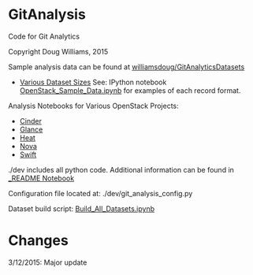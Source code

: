 GitAnalysis
===========

Code for Git Analytics

Copyright Doug Williams, 2015

Sample analysis data can be found at [williamsdoug/GitAnalyticsDatasets](https://github.com/williamsdoug/GitAnalyticsDatasets)

- [Various Dataset Sizes](http://nbviewer.ipython.org/github/williamsdoug/GitAnalysis/blob/master/Dataset_Sizes.ipynb)
See: IPython notebook [OpenStack_Sample_Data.ipynb](http://nbviewer.ipython.org/github/williamsdoug/GitAnalysis/blob/master/OpenStack_Sample_Data.ipynb) for examples of each record format.

Analysis Notebooks for Various OpenStack Projects:
- [Cinder](http://nbviewer.ipython.org/github/williamsdoug/GitAnalysis/blob/master/Analysis_of_Cinder.ipynb)
- [Glance](http://nbviewer.ipython.org/github/williamsdoug/GitAnalysis/blob/master/Analysis_of_Glance.ipynb)
- [Heat](http://nbviewer.ipython.org/github/williamsdoug/GitAnalysis/blob/master/Analysis_of_Heat.ipynb)
- [Nova](http://nbviewer.ipython.org/github/williamsdoug/GitAnalysis/blob/master/Analysis_of_Nova.ipynb)
- [Swift](http://nbviewer.ipython.org/github/williamsdoug/GitAnalysis/blob/master/Analysis_of_Swift.ipynb)


./dev includes all python code.
Additional information can be found in [_README Notebook](http://nbviewer.ipython.org/github/williamsdoug/GitAnalysis/blob/master/_README.ipynb)

Configuration file located at: ./dev/git_analysis_config.py

Dataset build script: [Build_All_Datasets.ipynb](http://nbviewer.ipython.org/github/williamsdoug/GitAnalysis/blob/master/Build_All_Datasets.ipynb)


Changes
=======

3/12/2015: Major update
